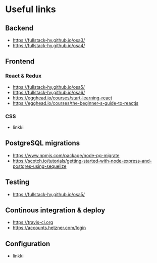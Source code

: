 # Useful links
## Backend
* https://fullstack-hy.github.io/osa3/
* https://fullstack-hy.github.io/osa4/
## Frontend
### React & Redux
* https://fullstack-hy.github.io/osa5/
* https://fullstack-hy.github.io/osa6/
* https://egghead.io/courses/start-learning-react
* https://egghead.io/courses/the-beginner-s-guide-to-reactjs
### CSS
* linkki
## PostgreSQL migrations  
* https://www.npmjs.com/package/node-pg-migrate
* https://scotch.io/tutorials/getting-started-with-node-express-and-postgres-using-sequelize
## Testing
* https://fullstack-hy.github.io/osa5/
## Continous integration & deploy
* https://travis-ci.org
* https://accounts.hetzner.com/login
## Configuration
* linkki